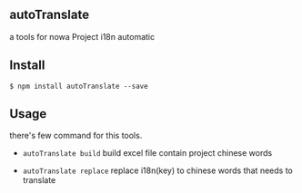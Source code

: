 ## autoTranslate

a tools for nowa Project i18n automatic

## Install
```
$ npm install autoTranslate --save
```

## Usage

there's few command for this tools.

- `autoTranslate build` build excel file contain project chinese words

- `autoTranslate replace` replace i18n(key) to chinese words that needs to translate




